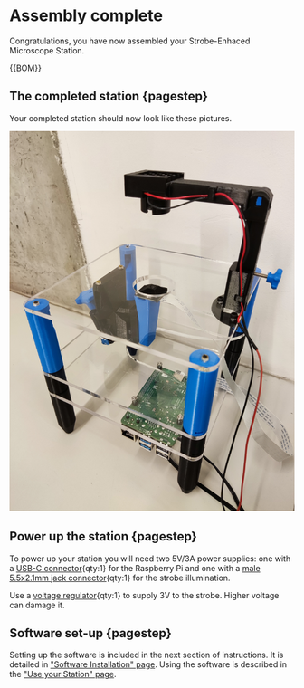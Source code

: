 # Assembly complete

Congratulations, you have now assembled your Strobe-Enhaced Microscope Station.

{{BOM}}

[Raspberry Pi Power Supply]: parts/elect/rpi-power-supply.md "{cat:electronic}"
[Strobe Power Supply]: parts/elect/strobe-power-supply.md "{cat:electronic}"
[Voltage regulator]: parts/elect/voltage-regulator.md "{cat:electronic}"

## The completed station {pagestep}

Your completed station should now look like these pictures.  

![](images/3-level-station.jpg)

## Power up the station {pagestep}

To power up your station you will need two 5V/3A power supplies: one with a [USB-C connector][Raspberry Pi Power Supply]{qty:1} for the Raspberry Pi and one with a [male 5.5x2.1mm jack connector][Strobe Power Supply]{qty:1} for the strobe illumination.

Use a [voltage regulator][Voltage regulator]{qty:1} to supply 3V to the strobe. Higher voltage can damage it.

## Software set-up {pagestep}

Setting up the software is included in the next section of instructions. It is detailed in ["Software Installation" page]. Using the software is described in the ["Use your Station" page].

["Software Installation" page]: software-installation.md
["Use your Station" page]: usage.md